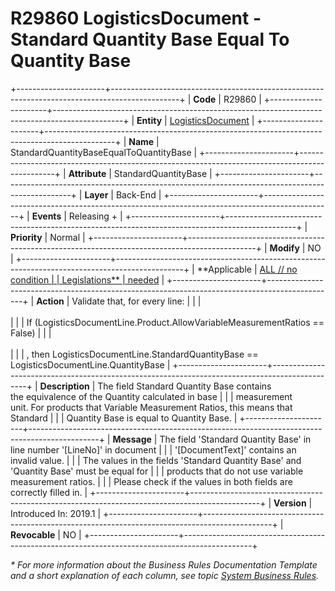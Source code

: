 ﻿---
erp.type: business-rule
erp.entity: logistics-documents
---

# R29860  LogisticsDocument - Standard Quantity Base Equal To Quantity Base
+----------------------+-----------------------------------------------------------------------------------------------+
| **Code**             | R29860                                                                                        |
+----------------------+-----------------------------------------------------------------------------------------------+
| **Entity**           | [LogisticsDocument](../reference/common-business-rules/logistics-documents.md)                |
+----------------------+-----------------------------------------------------------------------------------------------+
| **Name**             | StandardQuantityBaseEqualToQuantityBase                                                       |
+----------------------+-----------------------------------------------------------------------------------------------+
| **Attribute**        | StandardQuantityBase                                                                          |
+----------------------+-----------------------------------------------------------------------------------------------+
| **Layer**            | Back-End                                                                                      |
+----------------------+-----------------------------------------------------------------------------------------------+
| **Events**           | Releasing +                                                                                   |
+----------------------+-----------------------------------------------------------------------------------------------+
| **Priority**         | Normal                                                                                        |
+----------------------+-----------------------------------------------------------------------------------------------+
| **Modify**           | NO                                                                                            |
+----------------------+-----------------------------------------------------------------------------------------------+
| **Applicable         | [ALL // no condition                                                                          |
| Legislations**       | needed](xref:applicable-legislations)                                                         |
+----------------------+-----------------------------------------------------------------------------------------------+
| **Action**           | Validate that, for every line:                                                                |
|                      | <br/><br/>                                                                                    |
|                      | If (LogisticsDocumentLine.Product.AllowVariableMeasurementRatios == False)                    |
|                      | <br/><br/>                                                                                    |
|                      | , then LogisticsDocumentLine.StandardQuantityBase == LogisticsDocumentLine.QuantityBase       |
+----------------------+-----------------------------------------------------------------------------------------------+
| **Description**      | The field Standard Quantity Base contains the equivalence of the Quantity calculated in base  |
|                      | measurement unit. For products that Variable Measurement Ratios, this means that Standard     |
|                      | Quantity Base is equal to Quantity Base.                                                      |
+----------------------+-----------------------------------------------------------------------------------------------+
| **Message**          | The field \'Standard Quantity Base\' in line number \'\[LineNo\]\' in document                |
|                      | \'\[DocumentText\]\' contains an invalid value.                                               |
|                      | The values in the fields \'Standard Quantity Base\' and \'Quantity Base\' must be equal for   |
|                      | products that do not use variable measurement ratios.                                         |
|                      | Please check if the values in both fields are correctly filled in.                            |
+----------------------+-----------------------------------------------------------------------------------------------+
| **Version**          | Introduced In: 2019.1                                                                         |
+----------------------+-----------------------------------------------------------------------------------------------+
| **Revocable**        | NO                                                                                            |
+----------------------+-----------------------------------------------------------------------------------------------+

*\* For more information about the Business Rules Documentation Template and a short explanation of each column, see
topic [System Business Rules](../templates/template-description-system-business-rules.md).*
